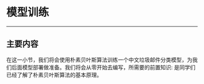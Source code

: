 # 模型训练
---

## 主要内容

在这一小节，我们将会使用朴素贝叶斯算法训练一个中文垃圾邮件分类模型，为我们后面模型部署做准备。我们将会从零开始去编写，所需要的前置知识: 是同学们已经了解了朴素贝叶斯算法的基本原理。